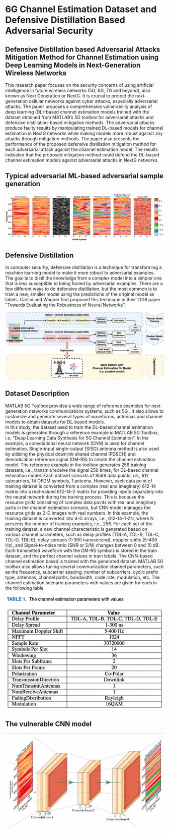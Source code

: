 # 6G Channel Estimation Dataset and Defensive Distillation Based Adversarial Security
## Defensive Distillation based Adversarial Attacks Mitigation Method for Channel Estimation using Deep Learning  Models in Next-Generation Wireless Networks

This research paper focuses on the security concerns of using artificial intelligence in future wireless networks (5G, 6G, 7G and beyond), also known as Next Generation or NextG. It is crucial to protect the next-generation cellular networks against cyber attacks, especially adversarial attacks. The paper proposes a comprehensive vulnerability analysis of deep learning (DL)-based channel estimation models trained with the dataset obtained from MATLAB’s 5G toolbox for adversarial attacks and defensive distillation-based mitigation methods. The adversarial attacks produce faulty results by manipulating trained DL-based models for channel estimation in NextG networks while making models more robust against any attacks through mitigation methods. The paper also presents the performance of the proposed defensive distillation mitigation method for each adversarial attack against the channel estimation model. The results indicated that the proposed mitigation method could defend the DL-based channel estimation models against adversarial attacks in NextG networks.

## Typical adversarial ML-based adversarial sample generation
![Adversarial Example](https://github.com/ocatak/6g-channel-estimation-dataset/raw/main/typical_adv.png)

## Defensive Distillation

In computer security, defensive distillation is a technique for transforming a machine learning model to make it more robust to adversarial examples. The goal is to distil the knowledge from a complex model into a simpler one that is less susceptible to being fooled by adversarial examples. There are a few different ways to do defensive distillation, but the most common is to train a new, smaller model using the predictions of the original model as labels. Carlini and Wagner first proposed this technique in their 2016 paper "Towards Evaluating the Robustness of Neural Networks".

![Defensive Distillation](https://github.com/ocatak/6g-channel-estimation-dataset/raw/main/6g-defense-channel_estimation_distill.png)


## Dataset Description

MATLAB 5G Toolbox provides a wide range of reference examples for next generation networks communications systems, such as 5G . It also allows to customize and generate several types of waveforms, antennas and channel models to obtain datasets for DL-based models.  
In this study, the dataset used to train the DL-based channel estimation models is generated through a reference example in MATLAB 5G Toolbox, i.e, "Deep Learning Data Synthesis for 5G Channel Estimation". In the example, a convolutional neural network (CNN) is used for channel estimation. Single-input single-output (SISO) antenna method is also used by utilizing the physical downlink shared channel (PDSCH) and demodulation reference signal (DM-RS) to create the channel estimation model.  The reference example in the toolbox generates 256 training datasets, i.e., transmit/receive the signal 256 times, for DL-based channel estimation model. Each dataset consists of 8568 data points, i.e., 612 subcarriers, 14 OFDM symbols,  1 antenna. However, each data point of training dataset is converted from a complex (real and imaginary) 612-14 matrix into a real-valued 612-14-2 matrix for providing inputs separately into the neural network during the training process. This is because the resource grids consisting of complex data points with real and imaginary parts in the channel estimation scenario, but CNN model manages the resource grids as 2-D images with real numbers. In this example, the training dataset is converted into 4-D arrays, i.e., 612-14-1-2N, where N presents the number of training examples, i.e., 256.  For each set of the training dataset, a new channel characteristic is generated based on various channel parameters, such as delay profiles (TDL-A, TDL-B, TDL-C, TDL-D, TDL-E), delay spreads (1-300 nanosecond), doppler shifts (5-400 Hz), and Signal-to-noise ratio (SNR or S/N) changes between 0 and 10 dB. Each transmitted waveform with the DM-RS symbols is stored in the train dataset, and the perfect channel values in train labels. The CNN-based channel estimation based is trained with the generated dataset. MATLAB 5G toolbox also allows tuning several communication channel parameters, such as the frequency, subcarrier spacing, number of subcarriers, cyclic prefix type, antennas, channel paths, bandwidth,  code rate, modulation, etc. The channel estimation scenario parameters with values are given for each in the following table.

![Defensive Distillation](https://github.com/ocatak/6g-channel-estimation-dataset/raw/main/channel_est_param.png)


## The vulnerable CNN model

![Defensive Distillation](https://github.com/ocatak/6g-channel-estimation-dataset/raw/main/model_plot.png)



